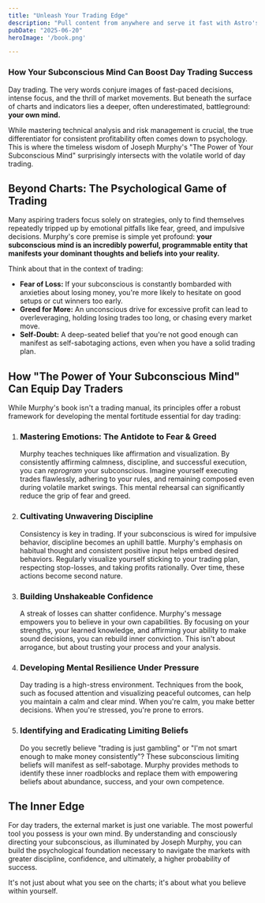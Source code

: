 ```yaml
---
title: "Unleash Your Trading Edge"
description: "Pull content from anywhere and serve it fast with Astro's next-gen island architectur"
pubDate: "2025-06-20"
heroImage: '/book.png'

---
```


### How Your Subconscious Mind Can Boost Day Trading Success

Day trading. The very words conjure images of fast-paced decisions, intense focus, and the thrill of market movements. But beneath the surface of charts and indicators lies a deeper, often underestimated, battleground: **your own mind.**

While mastering technical analysis and risk management is crucial, the true differentiator for consistent profitability often comes down to psychology. This is where the timeless wisdom of Joseph Murphy's "The Power of Your Subconscious Mind" surprisingly intersects with the volatile world of day trading.

## Beyond Charts: The Psychological Game of Trading

Many aspiring traders focus solely on strategies, only to find themselves repeatedly tripped up by emotional pitfalls like fear, greed, and impulsive decisions. Murphy's core premise is simple yet profound: **your subconscious mind is an incredibly powerful, programmable entity that manifests your dominant thoughts and beliefs into your reality.**

Think about that in the context of trading:

* **Fear of Loss:** If your subconscious is constantly bombarded with anxieties about losing money, you're more likely to hesitate on good setups or cut winners too early.
* **Greed for More:** An unconscious drive for excessive profit can lead to overleveraging, holding losing trades too long, or chasing every market move.
* **Self-Doubt:** A deep-seated belief that you're not good enough can manifest as self-sabotaging actions, even when you have a solid trading plan.

## How "The Power of Your Subconscious Mind" Can Equip Day Traders

While Murphy's book isn't a trading manual, its principles offer a robust framework for developing the mental fortitude essential for day trading:

1.  ### **Mastering Emotions: The Antidote to Fear & Greed**
    Murphy teaches techniques like affirmation and visualization. By consistently affirming calmness, discipline, and successful execution, you can *reprogram* your subconscious. Imagine yourself executing trades flawlessly, adhering to your rules, and remaining composed even during volatile market swings. This mental rehearsal can significantly reduce the grip of fear and greed.

2.  ### **Cultivating Unwavering Discipline**
    Consistency is key in trading. If your subconscious is wired for impulsive behavior, discipline becomes an uphill battle. Murphy's emphasis on habitual thought and consistent positive input helps embed desired behaviors. Regularly visualize yourself sticking to your trading plan, respecting stop-losses, and taking profits rationally. Over time, these actions become second nature.

3.  ### **Building Unshakeable Confidence**
    A streak of losses can shatter confidence. Murphy's message empowers you to believe in your own capabilities. By focusing on your strengths, your learned knowledge, and affirming your ability to make sound decisions, you can rebuild inner conviction. This isn't about arrogance, but about trusting your process and your analysis.

4.  ### **Developing Mental Resilience Under Pressure**
    Day trading is a high-stress environment. Techniques from the book, such as focused attention and visualizing peaceful outcomes, can help you maintain a calm and clear mind. When you're calm, you make better decisions. When you're stressed, you're prone to errors.

5.  ### **Identifying and Eradicating Limiting Beliefs**
    Do you secretly believe "trading is just gambling" or "I'm not smart enough to make money consistently"? These subconscious limiting beliefs will manifest as self-sabotage. Murphy provides methods to identify these inner roadblocks and replace them with empowering beliefs about abundance, success, and your own competence.

## The Inner Edge

For day traders, the external market is just one variable. The most powerful tool you possess is your own mind. By understanding and consciously directing your subconscious, as illuminated by Joseph Murphy, you can build the psychological foundation necessary to navigate the markets with greater discipline, confidence, and ultimately, a higher probability of success.

It's not just about what you see on the charts; it's about what you believe within yourself.
